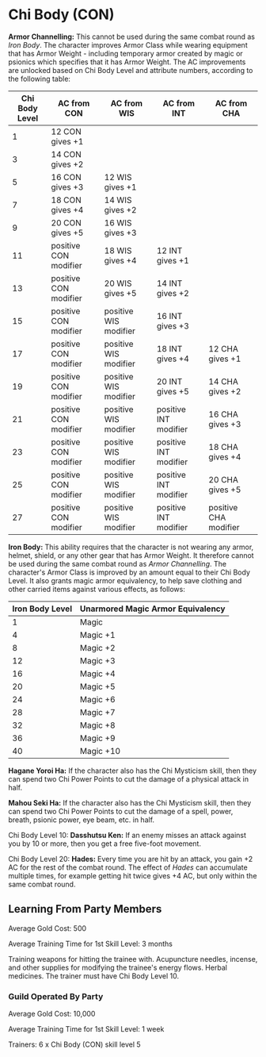 # Chi Body (CON)

**Armor Channelling:** This cannot be used during the same combat round as *Iron Body*. The character improves Armor Class while wearing equipment that has Armor Weight - including temporary armor created by magic or psionics which specifies that it has Armor Weight. The AC improvements are unlocked based on Chi Body Level and attribute numbers, according to the following table:

| Chi Body Level | AC from CON           | AC from WIS           | AC from INT           | AC from CHA     |
| ---            | ---                   | ---                   | ---                   | ---             |
| 1              | 12 CON gives +1       |                       |                       |                 |
| 3              | 14 CON gives +2       |                       |                       |                 |
| 5              | 16 CON gives +3       | 12 WIS gives +1       |                       |                 |
| 7              | 18 CON gives +4       | 14 WIS gives +2       |                       |                 |
| 9              | 20 CON gives +5       | 16 WIS gives +3       |                       |                 |
| 11             | positive CON modifier | 18 WIS gives +4       | 12 INT gives +1       |                 |
| 13             | positive CON modifier | 20 WIS gives +5       | 14 INT gives +2       |                 |
| 15             | positive CON modifier | positive WIS modifier | 16 INT gives +3       |                 |
| 17             | positive CON modifier | positive WIS modifier | 18 INT gives +4       | 12 CHA gives +1 |
| 19             | positive CON modifier | positive WIS modifier | 20 INT gives +5       | 14 CHA gives +2 |
| 21             | positive CON modifier | positive WIS modifier | positive INT modifier | 16 CHA gives +3 |
| 23             | positive CON modifier | positive WIS modifier | positive INT modifier | 18 CHA gives +4 |
| 25             | positive CON modifier | positive WIS modifier | positive INT modifier | 20 CHA gives +5 |
| 27             | positive CON modifier | positive WIS modifier | positive INT modifier | positive CHA modifier |

**Iron Body:** This ability requires that the character is not wearing any armor, helmet, shield, or any other gear that has Armor Weight. It therefore cannot be used during the same combat round as *Armor Channelling*. The character's Armor Class is improved by an amount equal to their Chi Body Level. It also grants magic armor equivalency, to help save clothing and other carried items against various effects, as follows:

| Iron Body Level | Unarmored Magic Armor Equivalency |
| ---             | ---                               |
| 1 | Magic
| 4 | Magic +1
| 8 | Magic +2
| 12 | Magic +3
| 16 | Magic +4
| 20 | Magic +5
| 24 | Magic +6
| 28 | Magic +7
| 32 | Magic +8
| 36 | Magic +9
| 40 | Magic +10

**Hagane Yoroi Ha:** If the character also has the Chi Mysticism skill, then they can spend two Chi Power Points to cut the damage of a physical attack in half.

**Mahou Seki Ha:** If the character also has the Chi Mysticism skill, then they can spend two Chi Power Points to cut the damage of a spell, power, breath, psionic power, eye beam, etc. in half.

Chi Body Level 10: **Dasshutsu Ken:** If an enemy misses an attack against you by 10 or more, then you get a free five-foot movement.

Chi Body Level 20: **Hades:** Every time you are hit by an attack, you gain +2 AC for the rest of the combat round. The effect of *Hades* can accumulate multiple times, for example getting hit twice gives +4 AC, but only within the same combat round.

## Learning From Party Members

Average Gold Cost: 500

Average Training Time for 1st Skill Level: 3 months

Training weapons for hitting the trainee with. Acupuncture needles, incense, and other supplies for modifying the trainee's energy flows. Herbal medicines. The trainer must have Chi Body Level 10.

### Guild Operated By Party

Average Gold Cost: 10,000

Average Training Time for 1st Skill Level: 1 week

Trainers: 6 x Chi Body (CON) skill level 5
